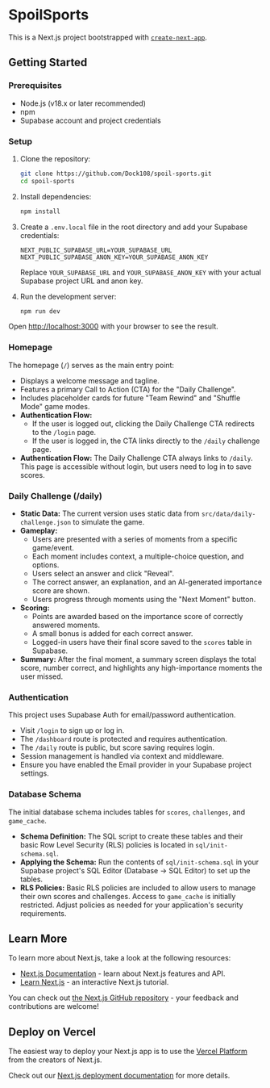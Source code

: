 # SpoilSports

This is a Next.js project bootstrapped with [`create-next-app`](https://github.com/vercel/next.js/tree/canary/packages/create-next-app).

## Getting Started

### Prerequisites

- Node.js (v18.x or later recommended)
- npm
- Supabase account and project credentials

### Setup

1. Clone the repository:
   ```bash
   git clone https://github.com/Dock108/spoil-sports.git
   cd spoil-sports
   ```

2. Install dependencies:
   ```bash
   npm install
   ```

3. Create a `.env.local` file in the root directory and add your Supabase credentials:
   ```dotenv
   NEXT_PUBLIC_SUPABASE_URL=YOUR_SUPABASE_URL
   NEXT_PUBLIC_SUPABASE_ANON_KEY=YOUR_SUPABASE_ANON_KEY
   ```
   Replace `YOUR_SUPABASE_URL` and `YOUR_SUPABASE_ANON_KEY` with your actual Supabase project URL and anon key.

4. Run the development server:
   ```bash
   npm run dev
   ```

Open [http://localhost:3000](http://localhost:3000) with your browser to see the result.

### Homepage

The homepage (`/`) serves as the main entry point:
- Displays a welcome message and tagline.
- Features a primary Call to Action (CTA) for the "Daily Challenge".
- Includes placeholder cards for future "Team Rewind" and "Shuffle Mode" game modes.
- **Authentication Flow:**
  - If the user is logged out, clicking the Daily Challenge CTA redirects to the `/login` page.
  - If the user is logged in, the CTA links directly to the `/daily` challenge page.
- **Authentication Flow:** The Daily Challenge CTA always links to `/daily`. This page is accessible without login, but users need to log in to save scores.

### Daily Challenge (/daily)

- **Static Data:** The current version uses static data from `src/data/daily-challenge.json` to simulate the game.
- **Gameplay:**
  - Users are presented with a series of moments from a specific game/event.
  - Each moment includes context, a multiple-choice question, and options.
  - Users select an answer and click "Reveal".
  - The correct answer, an explanation, and an AI-generated importance score are shown.
  - Users progress through moments using the "Next Moment" button.
- **Scoring:**
  - Points are awarded based on the importance score of correctly answered moments.
  - A small bonus is added for each correct answer.
  - Logged-in users have their final score saved to the `scores` table in Supabase.
- **Summary:** After the final moment, a summary screen displays the total score, number correct, and highlights any high-importance moments the user missed.

### Authentication

This project uses Supabase Auth for email/password authentication.

- Visit `/login` to sign up or log in.
- The `/dashboard` route is protected and requires authentication.
- The `/daily` route is public, but score saving requires login.
- Session management is handled via context and middleware.
- Ensure you have enabled the Email provider in your Supabase project settings.

### Database Schema

The initial database schema includes tables for `scores`, `challenges`, and `game_cache`.

- **Schema Definition:** The SQL script to create these tables and their basic Row Level Security (RLS) policies is located in `sql/init-schema.sql`.
- **Applying the Schema:** Run the contents of `sql/init-schema.sql` in your Supabase project's SQL Editor (Database -> SQL Editor) to set up the tables.
- **RLS Policies:** Basic RLS policies are included to allow users to manage their own scores and challenges. Access to `game_cache` is initially restricted. Adjust policies as needed for your application's security requirements.

## Learn More

To learn more about Next.js, take a look at the following resources:

- [Next.js Documentation](https://nextjs.org/docs) - learn about Next.js features and API.
- [Learn Next.js](https://nextjs.org/learn) - an interactive Next.js tutorial.

You can check out [the Next.js GitHub repository](https://github.com/vercel/next.js/) - your feedback and contributions are welcome!

## Deploy on Vercel

The easiest way to deploy your Next.js app is to use the [Vercel Platform](https://vercel.com/new?utm_medium=default-template&filter=next.js&utm_source=create-next-app&utm_campaign=create-next-app-readme) from the creators of Next.js.

Check out our [Next.js deployment documentation](https://nextjs.org/docs/deployment) for more details.
